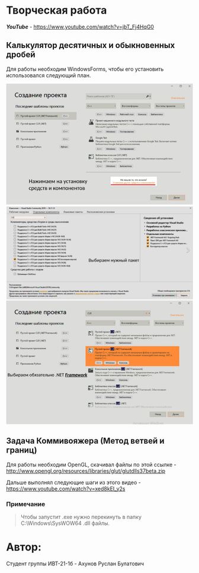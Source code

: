 # Творческая работа
***YouTube*** - https://www.youtube.com/watch?v=jbT_Fj4HqG0
## Калькулятор десятичных и обыкновенных дробей

Для работы необходим WindowsForms, чтобы его установить использовался следующий план.

![Первый шаг](https://github.com/FarWG/Algoritm_NeLab/blob/main/picture/WindowsForms1.png)
![Второй шаг](https://github.com/FarWG/Algoritm_NeLab/blob/main/picture/WindowsForms2.png)
![Третий шаг](https://github.com/FarWG/Algoritm_NeLab/blob/main/picture/WindowsForms3.png)

## Задача Коммивояжера (Метод ветвей и границ)

Для работы необходим OpenGL, скачивал файлы по этой ссылке - http://www.opengl.org/resources/libraries/glut/glutdlls37beta.zip

Дальше выполнял следующие шаги из этого видео - https://www.youtube.com/watch?v=xed8kEI_y2s

### Примечание
> Чтобы запустит .exe нужно перекинуть в папку C:\Windows\SysWOW64 .dll файлы.

# Автор:

Студент группы ИВТ-21-1б - Ахунов Руслан Булатович
